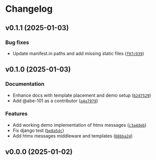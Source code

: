# Changelog

## v0.1.1 (2025-01-03)

### Bug fixes

- Update manifest.in paths and add missing static files ([`f97c939`](https://github.com/abe-101/django-htmx-messages/commit/f97c939e00aa4ff274ec321e5e43da09fbfd387d))

## v0.1.0 (2025-01-03)

### Documentation

- Enhance docs with template placement and demo setup ([`62d7529`](https://github.com/abe-101/django-htmx-messages/commit/62d7529ab0b288cc43f57458aed2d53779f75dc6))
- Add @abe-101 as a contributor ([`a4a7979`](https://github.com/abe-101/django-htmx-messages/commit/a4a7979a3d78745904a36a74f7f65681c79c277c))

### Features

- Add working demo implementation of htmx messages ([`c3a4deb`](https://github.com/abe-101/django-htmx-messages/commit/c3a4deba135344290370ea20903793e008266bda))
- Fix django test ([`be8a5dc`](https://github.com/abe-101/django-htmx-messages/commit/be8a5dc8ebf6b9fa5b97293cd1fd53b9ec792dce))
- Add htmx messages middleware and templates ([`08bba24`](https://github.com/abe-101/django-htmx-messages/commit/08bba24a4e9aeea16991aeda1108f10b6a1cb79a))

## v0.0.0 (2025-01-02)
